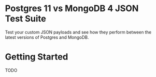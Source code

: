 # Postgres 11 vs MongoDB 4 JSON Test Suite

Test your custom JSON payloads and see how they perform between the latest versions of Postgres and MongoDB.

# Getting Started

TODO
